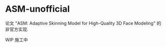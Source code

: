 # ASM-unofficial
论文 "ASM: Adaptive Skinning Model for High-Quality 3D Face Modeling" 的非官方实现.

WIP 施工中